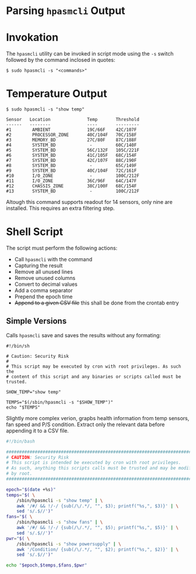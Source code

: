 # Parsing `hpasmcli` Output #

# Invokation

The `hpasmcli` utility can be invoked in script mode using the `-s` switch followed by the command inclosed in quotes:

```shell
$ sudo hpasmcli -s "<commands>"
```

# Temperature Output

```shell
$ sudo hpasmcli -s "show temp"

Sensor   Location              Temp       Threshold
------   --------              ----       ---------
#1        AMBIENT              19C/66F    42C/107F 
#2        PROCESSOR_ZONE       40C/104F   70C/158F 
#3        MEMORY_BD            27C/80F    87C/188F 
#4        SYSTEM_BD             -         60C/140F 
#5        SYSTEM_BD            56C/132F   105C/221F
#6        SYSTEM_BD            41C/105F   68C/154F 
#7        SYSTEM_BD            42C/107F   88C/190F 
#8        SYSTEM_BD             -         65C/149F 
#9        SYSTEM_BD            40C/104F   72C/161F 
#10       I/O_ZONE              -         100C/212F
#11       I/O_ZONE             36C/96F    64C/147F 
#12       CHASSIS_ZONE         38C/100F   68C/154F 
#13       SYSTEM_BD             -         100C/212F
```

Altough this command supports readout for 14 sensors, only nine are installed. This requires an extra filtering step.

# Shell Script

The script must perform the following actions:
* Call `hpasmcli` with the command
* Capturing the result
* Remove all unused lines
* Remove unused columns
* Convert to decimal values
* Add a comma separator
* Prepend the epoch time
* ~~Append to a given CSV file~~ this shall be done from the crontab entry

## Simple Versions

Calls `hpasmcli` save and saves the results without any formating:
```shell
#!/bin/sh

# Caution: Security Risk
#
# This script may be executed by cron with root privileges. As such the
# content of this script and any binaries or scripts called must be trusted.

SHOW_TEMP="show temp"

TEMPS="$(/sbin/hpasmcli -s "$SHOW_TEMP")"
echo "$TEMPS"
```

Slightly more complex verion, grapbs health information from temp sensors, fan speed and P/S condition. Extract only the relevant data before appending it to a CSV file.
```bash
#!/bin/bash

################################################################################
# CAUTION: Security Risk
# This script is intended be executed by cron with root privileges.
# As such, anything this scripts calls must be trusted and may be modified only
# by root.
################################################################################

epoch="$(date +%s)"
temps="$( \
	/sbin/hpasmcli -s "show temp" | \
	awk '/#/ && !/-/ {sub(/\/.*/, "", $3); printf("%s,", $3)}' | \
	sed 's/.$//')"
fans="$( \
	/sbin/hpasmcli -s "show fans" | \
	awk '/#/ && !/-/ {sub(/\/.*/, "", $5); printf("%s,", $5)}' | \
	sed 's/.$//')"
pwr="$( \
	/sbin/hpasmcli -s "show powersupply" | \
	awk '/Condition/ {sub(/\/.*/, "", $2); printf("%s,", $2)}' | \
	sed 's/.$//')"

echo "$epoch,$temps,$fans,$pwr"
```
